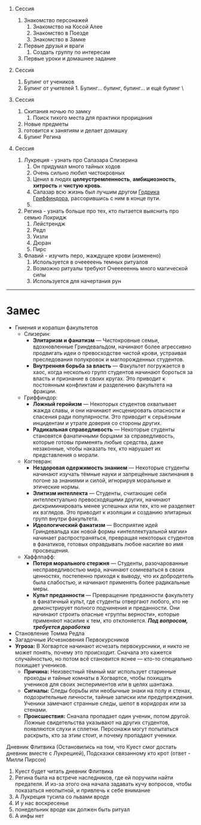 1. Сессия
	1. Знакомство персонажей
		1. Знакомство на Косой Алее
		2. Знакомство в Поезде 
		3. Знакомство в Замке
	2. Первые друзья и враги
		1. Создать группу по интересам
	3. Первые уроки и домашнее задание 


2. Сессия
	1. Булинг от учеников
	2. Булинг от учителей
			1. Булинг... булинг, булинг... и ещё булинг
\
3. Сессия 
	1. Скитания ночью по замку
		1. Поиск тихого места для практики прорицания
	2. Новые предметы
	3. готовится к занятиям и делает домашку
	4. Булинг Регина

4. Сессия
	1. Лукреция - узнать про Салазара Слизерина 
		1. Он придумал много тайных ходов
		2. Очень сильно любил чистокровных
		3. Ценил в людях **целеустремленность**, **амбициозность**, **хитрость** и **чистую кровь**.
		4. Салазар всю жизнь был лучшим другом [Годрика Гриффиндора](https://harrypotter.fandom.com/ru/wiki/%D0%93%D0%BE%D0%B4%D1%80%D0%B8%D0%BA_%D0%93%D1%80%D0%B8%D1%84%D1%84%D0%B8%D0%BD%D0%B4%D0%BE%D1%80 "Годрик Гриффиндор"), рассорившись с ним в конце пути.
		5. 
	2. Регина - узнать больше про тех, кто пытается выяснить про семью Локридж 
		1. Лейстрендж
		2. Редл
		3. Уизли
		4. Дюран
		5. Пирс
	3. Флавий - изучить перо, жаждущее крови (изменено)
		1. Используется в очееееень темных ритуалов
		2. Возможно ритуалы требуют Очеееееннь много магической силы
		3. Используется для начертания рун

--- 
# Замес
- Гниения и корапшн факультетов
	- Слизерин:
		- **Элитаризм и фанатизм** — Чистокровные семьи, вдохновленные Гриндевальдом, начинают более агрессивно продвигать идеи о превосходстве чистой крови, устраивая преследования полукровок и маглорожденных студентов.
		- **Внутренняя борьба за власть** — Факультет погружается в хаос, когда несколько групп студентов начинают бороться за власть и признание в своих кругах. Это приводит к постоянным конфликтам и разделению факультета на фракции.
	- Гриффиндор:
		- **Ложный геройизм** — Некоторых студентов охватывает жажда славы, и они начинают инсценировать опасности и спасения ради популярности. Это приводит к серьёзным инцидентам и утрате доверия со стороны других.
		- **Радикальная справедливость** — Некоторые студенты становятся фанатичными борцами за справедливость, которые готовы применять любые средства, даже незаконные, чтобы наказать тех, кто нарушает их представления о морали.
	- Когтевран:
		- **Нездоровая одержимость знанием** — Некоторые студенты начинают изучать тёмные науки и запрещённые заклинания в погоне за знаниями и силой, игнорируя моральные и этические нормы.
		- **Элитизм интеллекта** — Студенты, считающие себя интеллектуально превосходящими других, начинают дискриминировать менее успешных или тех, кто не разделяет их взглядов. Это приводит к изоляции и созданию элитарных групп внутри факультета.
		- **Идеологический фанатизм** — Восприятие идей Гриндевальда как новой формы «интеллектуальной магии» начинает распространяться, превращая некоторых студентов в фанатиков, готовых оправдывать любое насилие во имя просвещения.
	- Хаффлпафф:
		- **Потеря морального стержня** — Студенты, разочарованные несправедливостью мира, начинают сомневаться в своих ценностях, постепенно приходя к выводу, что их добродетель была слабостью, и начинают применять более радикальные меры.
		- **Культ преданности** — Превращение преданности факультету в фанатичный культ, где студенты отвергают любого, кто не демонстрирует полного подчинения и преданности. Они начинают строить опасные «группы верности», которые применяют насилие к тем, кто отклоняется. ***Под вопросом, требуется доработка***
- Становление Томма Редла
- Загадочные Исчезновения Первокурсников
- **Угроза:** В Хогвартсе начинают исчезать первокурсники, и никто не может понять, почему это происходит. Сначала это кажется случайностью, но потом всё становится яснее — кто-то специально похищает учеников.
    - **Причина:** Неизвестный тёмный маг использует старинные проходы и тайные комнаты в Хогвартсе, чтобы похищать учеников для своих экспериментов или в целях шантажа.
    - **Сигналы:** Следы борьбы или необычные знаки на полу и стенах, подозрительные личности, тайные записки или предупреждения. Ученики замечают странные следы, шепот в коридорах или за стенами.
    - **Происшествия:** Сначала пропадает один ученик, потом другой. Ложные свидетельства указывают на других студентов, появляются слухи и сплетни. Персонажи могут попытаться раскрыть, кто за этим стоит, и почему пропадают ученики.



Дневник Флитвика (Остановились на том, что Куест смог достать дневник вместе с Лукрецией), Подсказки связанному кто крот (ответ - Милли Пирсон)

1. Куест будет читать дневник Флитвика 
2. Регина была на встрече наследников, где ей поручили найти предателя. И из-за этого она начала задавать кучу вопросов, чтобы показаться неопытной, и привлечь к себе внимание
3. А Лукреция тусила со львами вроде
4. И у нас воскресенье
5. понедельник вроде как должен быть ритуал
6. А инфы нет